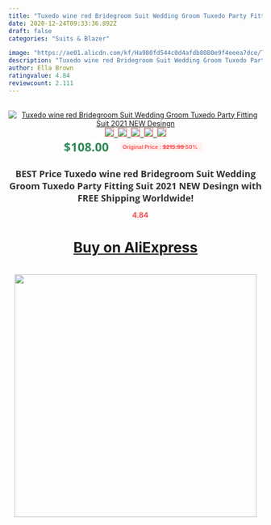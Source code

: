 ```yaml
---
title: "Tuxedo wine red Bridegroom Suit Wedding Groom Tuxedo Party Fitting Suit 2021 NEW Desingn"
date: 2020-12-24T09:33:36.892Z
draft: false
categories: "Suits & Blazer"

image: "https://ae01.alicdn.com/kf/Ha980fd544c0d4afdb8080e9f4eeea7dce/Tuxedo-wine-red-Bridegroom-Suit-Wedding-Groom-Tuxedo-Party-Fitting-Suit-2021-NEW-Desingn.jpg"
description: "Tuxedo wine red Bridegroom Suit Wedding Groom Tuxedo Party Fitting Suit 2021 NEW Desingn"
author: Ella Brown
ratingvalue: 4.84
reviewcount: 2.111
---
```

<br>
<div style="text-align: center;">
<a href="https://s.click.aliexpress.com/e/_A7srq5" target="_blank" rel="nofollow noopener noreferrer"><img alt="Tuxedo wine red Bridegroom Suit Wedding Groom Tuxedo Party Fitting Suit 2021 NEW Desingn" class="magnifier-image" src="https://ae01.alicdn.com/kf/Ha980fd544c0d4afdb8080e9f4eeea7dce/Tuxedo-wine-red-Bridegroom-Suit-Wedding-Groom-Tuxedo-Party-Fitting-Suit-2021-NEW-Desingn.jpg_640x640.jpg">
<br>
<img style="border:1px solid salmon" src="https://ae01.alicdn.com/kf/Ha980fd544c0d4afdb8080e9f4eeea7dce/Tuxedo-wine-red-Bridegroom-Suit-Wedding-Groom-Tuxedo-Party-Fitting-Suit-2021-NEW-Desingn.jpg_120x120.jpg">&nbsp;&nbsp;<img style="border:1px solid salmon" src="https://ae01.alicdn.com/kf/H83333d589f584704abfc624b275420ea2/Tuxedo-wine-red-Bridegroom-Suit-Wedding-Groom-Tuxedo-Party-Fitting-Suit-2021-NEW-Desingn.jpg_120x120.jpg">&nbsp;&nbsp;<img style="border:1px solid salmon" src="https://ae01.alicdn.com/kf/H1cf232bb2e234f168226b14221d51419C/Tuxedo-wine-red-Bridegroom-Suit-Wedding-Groom-Tuxedo-Party-Fitting-Suit-2021-NEW-Desingn.jpg_120x120.jpg">&nbsp;&nbsp;<img style="border:1px solid salmon" src="https://ae01.alicdn.com/kf/H367c886e0d8a413eb933d3840b742337h/Tuxedo-wine-red-Bridegroom-Suit-Wedding-Groom-Tuxedo-Party-Fitting-Suit-2021-NEW-Desingn.jpg_120x120.jpg">&nbsp;&nbsp;<img style="border:1px solid salmon" src="https://ae01.alicdn.com/kf/He7976888bb2c4372a888645a437159455/Tuxedo-wine-red-Bridegroom-Suit-Wedding-Groom-Tuxedo-Party-Fitting-Suit-2021-NEW-Desingn.jpg_120x120.jpg"></a></div><br0>
<div style="text-align: center;"><span style="background-color: white; border: 0px; box-sizing: border-box; color: seagreen; display: inline-block; font-family: &quot;open sans&quot; , &quot;arial&quot; , &quot;helvetica&quot; , sans-serif , &quot;heiti&quot;; font-size: 24px; font-stretch: inherit; font-weight: 700; line-height: inherit; margin: 0px 10px 0px 0px; padding: 0px; vertical-align: middle;">$108.00 </span>
<span style="background: rgb(255 , 241 , 241); border-radius: 3px; border: 0px; box-sizing: border-box; color: #ff4747; display: inline-block; font-family: inherit; font-size: 12px; font-stretch: inherit; font-style: inherit; font-variant: inherit; font-weight: 600; line-height: inherit; margin: 0px; padding: 2px 5px; transform: scale(0.9); vertical-align: middle;">Original Price : <b style="text-decoration: line-through;">$215.99 </b> 50%&nbsp;&nbsp;</span></div>
<h1 style="color: #333333; display: inline-block; font-family: &quot;open sans&quot; , &quot;arial&quot; , &quot;helvetica&quot; , sans-serif , &quot;heiti&quot;; font-size: 18px; font-stretch: inherit; font-weight: 700; text-align: center;">BEST Price Tuxedo wine red Bridegroom Suit Wedding Groom Tuxedo Party Fitting Suit 2021 NEW Desingn with FREE Shipping Worldwide!</h1>
<div style="color: #ff4747; text-align: center;">
<img src="https://4.bp.blogspot.com/-M0ZcTcb-5uY/XleCXlxnR4I/AAAAAAAAAEc/OrjgMkXV1oMQFaCRZj5HQwOCBcu3w1FegCPcBGAYYCw/s1600/star.png" style="height: 15px;">&nbsp;<b>4.84</b></div>
<div class="button_cont" align="center"><a class="buynow_a" href="https://s.click.aliexpress.com/e/_A7srq5" target="_blank" rel="nofollow noopener noreferrer"><H1>Buy on AliExpress</H1></a></div><br>
<div class="separator" style="clear: both; text-align: center;">
<img src="https://lh3.googleusercontent.com/-pTy5HemUv9M/XlePHvY0dAI/AAAAAAAAAE4/0nX5iRUoIWY8eMW9Dpxeirr157OZliDIgCLcBGAsYHQ/s1600/badge.gif" width="480">
</div>
